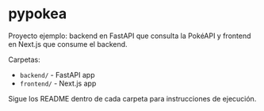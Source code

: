 # pypokea

Proyecto ejemplo: backend en FastAPI que consulta la PokéAPI y frontend en Next.js que consume el backend.

Carpetas:
- `backend/` - FastAPI app
- `frontend/` - Next.js app

Sigue los README dentro de cada carpeta para instrucciones de ejecución.
